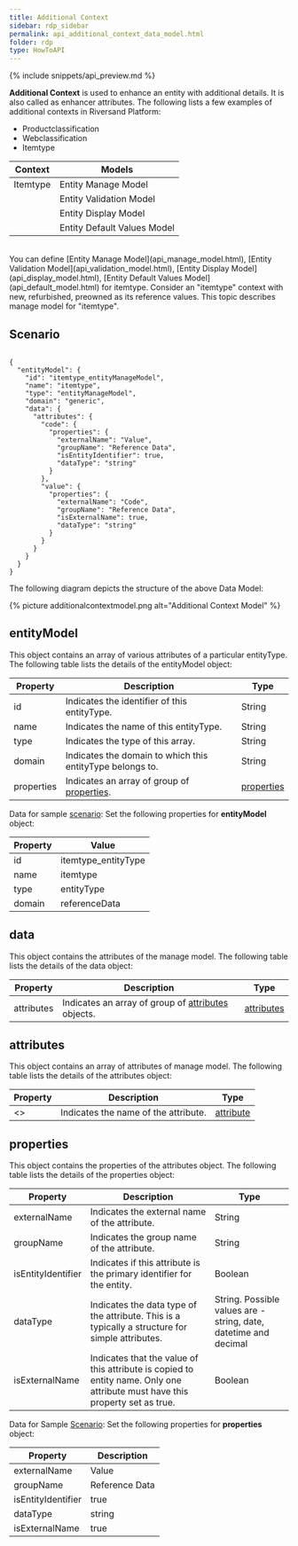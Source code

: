 ```yaml
---
title: Additional Context
sidebar: rdp_sidebar
permalink: api_additional_context_data_model.html
folder: rdp
type: HowToAPI
---
```


{% include snippets/api_preview.md %}

**Additional Context** is used to enhance an entity with additional details. It is also called as enhancer attributes. The following lists a few examples of additional contexts in Riversand Platform: 
* Productclassification
* Webclassification
* Itemtype

| Context | Models |
|---------|--------|
| Itemtype | Entity Manage Model |
|          | Entity Validation Model |
|          | Entity Display Model |
|          | Entity Default Values Model |

<br>
You can define [Entity Manage Model](api_manage_model.html), [Entity Validation Model](api_validation_model.html), [Entity Display Model](api_display_model.html), [Entity Default Values Model](api_default_model.html) for itemtype. Consider an "itemtype" context with new, refurbished, preowned as its reference values. This topic describes manage model for "itemtype".

## Scenario

<pre><code>
{
  "entityModel": {
    "id": "itemtype_entityManageModel",
    "name": "itemtype",
    "type": "entityManageModel",
    "domain": "generic",
    "data": {
      "attributes": {
        "code": {
          "properties": {
            "externalName": "Value",
            "groupName": "Reference Data",
            "isEntityIdentifier": true,
            "dataType": "string"
          }
        },
        "value": {
          "properties": {
            "externalName": "Code",
            "groupName": "Reference Data",
            "isExternalName": true,
            "dataType": "string"
          }
        }
      }
    }
  }
}
</code></pre> 

The following diagram depicts the structure of the above Data Model:

{% picture additionalcontextmodel.png alt="Additional Context Model" %}

## entityModel

This object contains an array of various attributes of a particular entityType. The following table lists the details of the entityModel object:

| Property | Description | Type | 
|----------|-------------|------|
| id | Indicates the identifier of this entityType. | String | 
| name | Indicates the name of this entityType. | String | 
| type | Indicates the type of this array. | String |
| domain | Indicates the domain to which this entityType belongs to. | String |
| properties | Indicates an array of group of [properties](#properties). | [properties](#properties) | 

Data for sample [scenario](#scenario): Set the following properties for **entityModel** object:

| Property | Value | 
|----------|-------|
| id | itemtype_entityType |
| name | itemtype |
| type | entityType |
| domain | referenceData |

## data

This object contains the attributes of the manage model. The following table lists the details of the data object:

| Property | Description | Type | 
|----------|-------------|------|
| attributes | Indicates an array of group of [attributes](#attributes) objects. | [attributes](#attributes) |

## attributes

This object contains an array of attributes of manage model. The following table lists the details of the attributes object:

| Property | Description | Type | 
|----------|-------------|------|
| <<AttrName>> | Indicates the name of the attribute. | [attribute](#attribute) |

## properties

This object contains the properties of the attributes object. The following table lists the details of the properties object:

| Property | Description | Type | 
|----------|-------------|------|
| externalName | Indicates the external name of the attribute. | String |
| groupName | Indicates the group name of the attribute. | String |
| isEntityIdentifier | Indicates if this attribute is the primary identifier for the entity. | Boolean |
| dataType | Indicates the data type of the attribute. This is a typically a structure for simple attributes. | String. Possible values are - string, date, datetime and decimal |
| isExternalName | Indicates that the value of this attribute is copied to entity name. Only one attribute must have this property set as true. | Boolean |

Data for Sample [Scenario](#scenario): Set the following properties for **properties** object:

| Property | Description | 
|----------|-------------|
| externalName | Value |
| groupName | Reference Data |
| isEntityIdentifier | true |
| dataType | string |
| isExternalName | true |